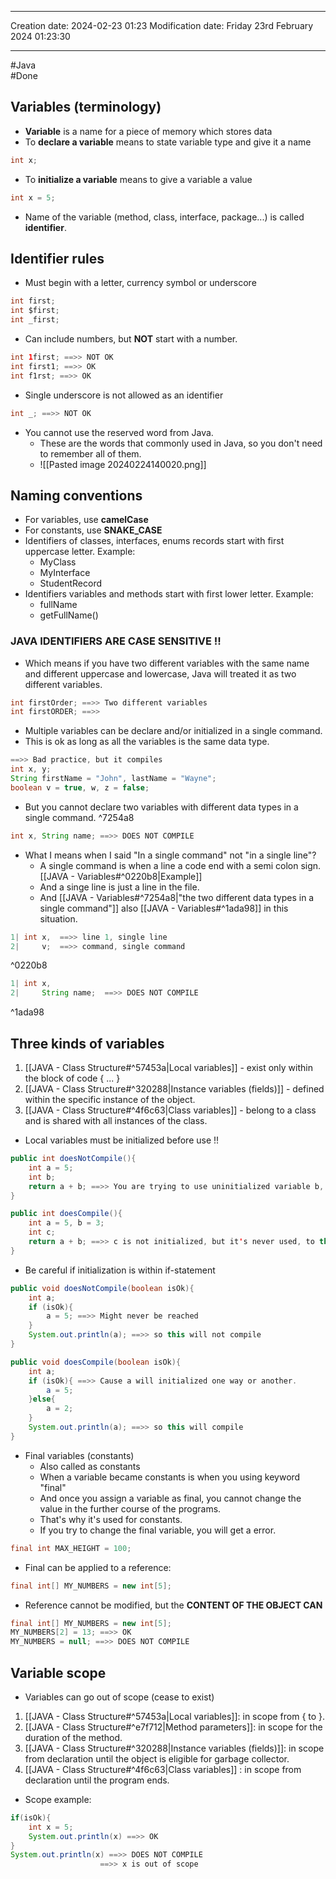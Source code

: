 
----
Creation date: 2024-02-23 01:23
Modification date: Friday 23rd February 2024 01:23:30

----

#Java  
#Done 

## Variables (terminology)

- **Variable** is a name for a piece of memory which stores data
- To **declare a variable** means to state variable type and give it a name
```java
int x;
```
- To **initialize a variable** means to give a variable a value
```java
int x = 5;
```

- Name of the variable (method, class, interface, package...) is called **identifier**.
## Identifier rules

- Must begin with a letter, currency symbol or underscore 
```java
int first;
int $first;
int _first;
```
- Can include numbers, but **NOT** start with a number.
```java
int 1first; ==>> NOT OK
int first1; ==>> OK
int f1rst; ==>> OK
```
- Single underscore is not allowed as an identifier
```java
int _; ==>> NOT OK
```
- You cannot use the reserved word from Java.
	- These are the words that commonly used in Java, so you don't need to remember all of them.
	- ![[Pasted image 20240224140020.png]]

## Naming conventions

- For variables, use **camelCase**
- For constants, use **SNAKE_CASE**
- Identifiers of classes, interfaces, enums records start with first uppercase letter. Example:
	- MyClass
	- MyInterface
	- StudentRecord
- Identifiers variables and methods start with first lower letter. Example:
	- fullName
	- getFullName()
### JAVA IDENTIFIERS ARE CASE SENSITIVE !!
- Which means if you have two different variables with the same name and different uppercase and lowercase, Java will treated it as two different variables.
```java
int firstOrder; ==>> Two different variables
int firstORDER; ==>>
```
- Multiple variables can be declare and/or initialized in a single command.
- This is ok as long as all the variables is the same data type.
```java
==>> Bad practice, but it compiles
int x, y; 
String firstName = "John", lastName = "Wayne";
boolean v = true, w, z = false;
```
- But you cannot declare two variables with different data types in a single command. ^7254a8
```java
int x, String name; ==>> DOES NOT COMPILE
```
- What I means when I said "In a single command" not "in a single line"?
	- A single command is when a line a code end with a semi colon sign. [[JAVA - Variables#^0220b8|Example]]
	- And a singe line is just a line in the file.
	- And [[JAVA - Variables#^7254a8|"the two different data types in a single command"]] also [[JAVA - Variables#^1ada98]] in this situation.
```java
1| int x,  ==>> line 1, single line
2|     v;  ==>> command, single command
```
^0220b8
```java
1| int x,            
2|     String name;  ==>> DOES NOT COMPILE
```
^1ada98
## Three kinds of variables

1. [[JAVA - Class Structure#^57453a|Local variables]] - exist only within the block of code { ... }
2. [[JAVA - Class Structure#^320288|Instance variables (fields)]] -  defined within the specific instance of the object.
3. [[JAVA - Class Structure#^4f6c63|Class variables]] - belong to a class and is shared with all instances of the class.

- Local variables must be initialized before use !!
```java
public int doesNotCompile(){
	int a = 5;
	int b;
	return a + b; ==>> You are trying to use uninitialized variable b, so it won't compile
}
```

```java
public int doesCompile(){
	int a = 5, b = 3;
	int c;
	return a + b; ==>> c is not initialized, but it's never used, to this code compiles
}
```

- Be careful if initialization is within if-statement
```java
public void doesNotCompile(boolean isOk){
	int a;
	if (isOk){
		a = 5; ==>> Might never be reached
	}
	System.out.println(a); ==>> so this will not compile
}
```
```java
public void doesCompile(boolean isOk){
	int a;
	if (isOk){ ==>> Cause a will initialized one way or another.
		a = 5; 
	}else{
		a = 2;
	}
	System.out.println(a); ==>> so this will compile
}
```

- Final variables (constants)
	- Also called as constants
	- When a variable became constants is when you using keyword "final"
	- And once you assign a variable as final, you cannot change the value in the further course of the programs.
	- That's why it's used for constants.
	- If you try to change the final variable, you will get a error.

```java
final int MAX_HEIGHT = 100;
```

- Final can be applied to a reference:
```java
final int[] MY_NUMBERS = new int[5];
```

- Reference cannot be modified, but the **CONTENT OF THE OBJECT CAN**
```java
final int[] MY_NUMBERS = new int[5];
MY_NUMBERS[2] = 13; ==>> OK
MY_NUMBERS = null; ==>> DOES NOT COMPILE
```

## Variable scope

- Variables can go out of scope (cease to exist)

1. [[JAVA - Class Structure#^57453a|Local variables]]: in scope from { to }.
2. [[JAVA - Class Structure#^e7f712|Method parameters]]: in scope for the duration of the method.
3. [[JAVA - Class Structure#^320288|Instance variables (fields)]]: in scope from declaration until the object is eligible for garbage collector.
4. [[JAVA - Class Structure#^4f6c63|Class variables]] : in scope from declaration until the program ends.

- Scope example:
```java
if(isOk){
	int x = 5;
	System.out.println(x) ==>> OK
}
System.out.println(x) ==>> DOES NOT COMPILE
					==>> x is out of scope
```

